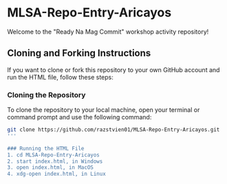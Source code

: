 # MLSA-Repo-Entry-Aricayos

Welcome to the "Ready Na Mag Commit" workshop activity repository!

## Cloning and Forking Instructions

If you want to clone or fork this repository to your own GitHub account and run the HTML file, follow these steps:

### Cloning the Repository

To clone the repository to your local machine, open your terminal or command prompt and use the following command:

```bash
git clone https://github.com/razstvien01/MLSA-Repo-Entry-Aricayos.git
'''

### Running the HTML File
1. cd MLSA-Repo-Entry-Aricayos
2. start index.html, in Windows
3. open index.html, in MacOS
4. xdg-open index.html, in Linux